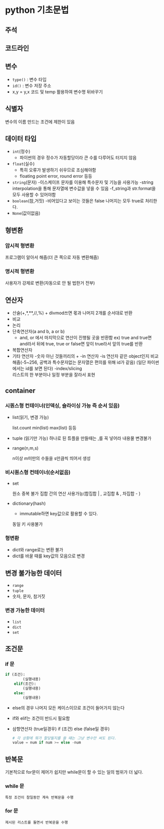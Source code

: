 # python 기초문법
## 주석
## 코드라인
## 변수
- `type()` : 변수 타입
- `id()` : 변수 저장 주소
- x,y = y,x 코드 및 temp 활용하여 변수명 뒤바꾸기 
## 식별자
변수의 이름
만드는 조건에 제한이 있음

## 데이터 타입
- `int`(정수)
  - 파이썬의 경우 정수가 자동할당이라 큰 수를 다루어도 터지지 않음
- `float`(실수)
	- 특히 오류가 발생하기 쉬우므로 조심해야함
	- floating point error, round error 등등
- `string`(문자)
	-이스케이프 문자를 이용해 특수문자 및 기능을 사용가능
	-string interpolation을 통해 문자열에 변수값을 넣을 수 있음
	-f_string과 str.format을 모두 사용할 수 있어야함
- `boolean`(참,거짓)
	-비어있다고 보이는 것들은 false 나머지는 모두 true로 처리한다.
- `None`(값이없음)
## 형변환
### 암시적 형변환
프로그램이 알아서 해줌(더 큰 쪽으로 자동 변환해줌)
### 명시적 형변환
사용자가 강제로 변환(자동으로 안 될 법한거 전부)
## 연산자
- 산술(+,*,**,//,%) + divmod쓰면 몫과 나머지 2개를 순서대로 반환
- 비교
- 논리
- 단축연산자(a and b, a or b)
	- and, or 에서 마지막으로 연산이 진행될 곳을 반환함 ex) true and true면 and라서 뒤에 true, true or false면 앞이 true라서 앞의 true를 반환
- 복합연산자
- 기타 연산자
	-숫자 아닌 것들끼리의  +
	-in 연산자 
	-is 연산자
	같은 object인지 비교해줌(-5~256, 공백과 특수문자없는 문자열은 편의를 위해 id가 같음)
	(일단 파이썬에서는 id를 보면 된다)
	-index/slicing  
	리스트의 한 부분이나 일정 부분을 잘라서 표현

## container
### 시퀀스형 컨테이너(인덱싱, 슬라이싱 가능 즉 순서 있음)
 - list(읽기, 변경 가능)

 	list.count
 	min(list)
 	max(list) 등등
 - tuple (읽기만 가능)
	하나로 된 튜플을 만들때는 ,를 꼭 넣어라
	내용물 변경불가
 - range(n,m,s)

 	n이상 m미만의 수들을 s만큼씩 띄어서 생성
### 비시퀀스형 컨테이너(순서없음)
 - set

 	원소 중복 불가 
 	집합 간의 연산 사용가능(합집합 | , 교집합 & , 차집합 - )
 - dictionary(hash)
    - immutable하면 key값으로 활용할 수 있다.

 	동일 키 사용불가
### 형변환

- dict와 range로는 변환 불가
- dict를 바꿀 때를 key값의 모음으로 변경

## 변경 불가능한 데이터
- `range`
- `tuple`
- 숫자, 문자, 참거짓
### 변경 가능한 데이터
- `list`
- `dict`
- `set`

## 조건문
### if 문
```python 
if (조건):
		(실행내용)
	elif(조건):
		(실행내용)
	else:
		(실행내용)
```
- else의 경우 나머지 모든 케이스이므로 조건이 들어가지 않는다

- if와 elif는 조건이 반드시 필요함

- 삼항연산자 (true일경우) if (조건) else (false일 경우)

  ``` python 
  # 각 상황에 뭐가 할당될지를 쓸 떄는 그냥 변수만 써도 된다.
  value = num if num >= else -num
  ```

  

## 반복문
기본적으로 for문이 제어가 쉽지만 while문이 할 수 있는 일의 범위가 더 넓다.
### while 문
	특정 조건이 참일동안 계속 반복문을 수행
### for 문
	제시된 리스트를 돌면서 반복문을 수행

